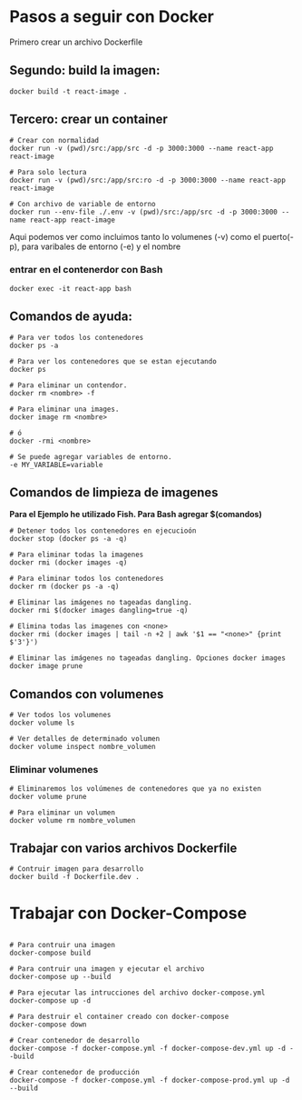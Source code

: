 # Pasos a seguir con Docker

Primero crear un archivo Dockerfile

## Segundo: build la imagen:

```shell
docker build -t react-image .
```

## Tercero: crear un container

```shell
# Crear con normalidad
docker run -v (pwd)/src:/app/src -d -p 3000:3000 --name react-app react-image

# Para solo lectura
docker run -v (pwd)/src:/app/src:ro -d -p 3000:3000 --name react-app react-image

# Con archivo de variable de entorno
docker run --env-file ./.env -v (pwd)/src:/app/src -d -p 3000:3000 --name react-app react-image
```

Aqui podemos ver como incluimos tanto lo volumenes (-v) como el puerto(-p), para varibales de entorno (-e) y el nombre

### entrar en el contenerdor con Bash

```shell
docker exec -it react-app bash
```

## Comandos de ayuda:

```shell
# Para ver todos los contenedores
docker ps -a

# Para ver los contenedores que se estan ejecutando
docker ps

# Para eliminar un contendor.
docker rm <nombre> -f

# Para eliminar una images.
docker image rm <nombre>

# ó
docker -rmi <nombre>

# Se puede agregar variables de entorno.
-e MY_VARIABLE=variable
```

## Comandos de limpieza de imagenes

**Para el Ejemplo he utilizado Fish. Para Bash agregar $(comandos)**

```shell
# Detener todos los contenedores en ejecucioón
docker stop (docker ps -a -q)

# Para eliminar todas la imagenes
docker rmi (docker images -q)

# Para eliminar todos los contenedores
docker rm (docker ps -a -q)

# Eliminar las imágenes no tageadas dangling.
docker rmi $(docker images dangling=true -q)

# Elimina todas las imagenes con <none>
docker rmi (docker images | tail -n +2 | awk '$1 == "<none>" {print $'3'}')

# Eliminar las imágenes no tageadas dangling. Opciones docker images
docker image prune
```

## Comandos con volumenes

```shell
# Ver todos los volumenes
docker volume ls

# Ver detalles de determinado volumen
docker volume inspect nombre_volumen
```

### Eliminar volumenes

```shell
# Eliminaremos los volúmenes de contenedores que ya no existen
docker volume prune

# Para eliminar un volumen
docker volume rm nombre_volumen
```

## Trabajar con varios archivos Dockerfile

```shell
# Contruir imagen para desarrollo
docker build -f Dockerfile.dev .
```

# Trabajar con Docker-Compose

```shell

# Para contruir una imagen
docker-compose build

# Para contruir una imagen y ejecutar el archivo
docker-compose up --build

# Para ejecutar las intrucciones del archivo docker-compose.yml
docker-compose up -d

# Para destruir el container creado con docker-compose
docker-compose down

# Crear contenedor de desarrollo
docker-compose -f docker-compose.yml -f docker-compose-dev.yml up -d --build

# Crear contenedor de producción
docker-compose -f docker-compose.yml -f docker-compose-prod.yml up -d --build

```
